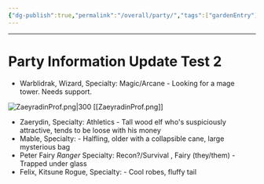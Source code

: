 ```yaml
---
{"dg-publish":true,"permalink":"/overall/party/","tags":["gardenEntry"],"created":"2025-01-26T13:18:37.385-05:00","updated":"2025-01-26T21:56:13.504-05:00"}
---
```


---
# Party Information Update Test 2
- Warblidrak, Wizard, Specialty: Magic/Arcane - Looking for a mage tower.  Needs support.


![ZaeyradinProf.png|300](/img/user/zReferences%20Images/ZaeyradinProf.png)
[[ZaeyradinProf.png]]
- Zaerydin, Specialty: Athletics - Tall wood elf who's suspiciously attractive, tends to be loose with his money
- Mable, Specialty: - Halfling, older with a collapsible cane, large mysterious bag
- Peter Fairy *Ranger* Specialty: Recon?/Survival , Fairy (they/them) - Trapped under glass
- Felix, Kitsune Rogue, Specialty:  - Cool robes, fluffy tail

